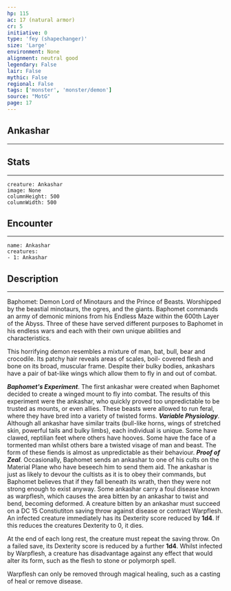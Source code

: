 ```yaml
---
hp: 115
ac: 17 (natural armor)
cr: 5
initiative: 0
type: 'fey (shapechanger)'    
size: 'Large'
environment: None
alignment: neutral good
legendary: False
lair: False
mythic: False
regional: False
tags: ['monster', 'monster/demon']
source: "MotG"
page: 17
---
```


## Ankashar
---



## Stats
---

```statblock
creature: Ankashar
image: None
columnHeight: 500
columnWidth: 500
```

## Encounter
---

```encounter-table
name: Ankashar
creatures:
- 1: Ankashar
```

## Description
---
Baphomet: Demon Lord of Minotaurs and the Prince of Beasts. Worshipped by the beastial minotaurs, the ogres, and the giants. Baphomet commands an army of demonic minions from his Endless Maze within the 600th Layer of the Abyss. Three of these have served different purposes to Baphomet in his endless wars and each with their own unique abilities and characteristics.

This horrifying demon resembles a mixture of man, bat, bull, bear and crocodile. Its patchy hair reveals areas of scales, boil- covered flesh and bone on its broad, muscular frame. Despite their bulky bodies, ankashars have a pair of bat-like wings which allow them to fly in and out of combat.

**_Baphomet's Experiment_**. The first ankashar were created when Baphomet decided to create a winged mount to fly into combat. The results of this experiment were the ankashar, who quickly proved too unpredictable to be trusted as mounts, or even allies. These beasts were allowed to run feral, where they have bred into a variety of twisted forms.
**_Variable Physiology_**. Although all ankashar have similar traits (bull-like horns, wings of stretched skin, powerful tails and bulky limbs), each individual is unique. Some have clawed, reptilian feet where others have hooves. Some have the face of a tormented man whilst others bare a twisted visage of man and beast. The form of these fiends is almost as unpredictable as their behaviour.
**_Proof of Zeal_**. Occasionally, Baphomet sends an ankashar to one of his cults on the Material Plane who have beseech him to send them aid. The ankashar is just as likely to devour the cultists as it is to obey their commands, but Baphomet believes that if they fall beneath its wrath, then they were not strong enough to exist anyway.
Some ankashar carry a foul disease known as warpflesh, which causes the area bitten by an ankashar to twist and bend, becoming deformed. A creature bitten by an ankashar must succeed on a DC 15 Constiutiton saving throw against disease or contract Warpflesh. An infected creature immediately has its Dexterity score reduced by **1d4**. If this reduces the creatures Dexterity to 0, it dies.

At the end of each long rest, the creature must repeat the saving throw. On a failed save, its Dexterity score is reduced by a further **1d4**. Whilst infected by Warpflesh, a creature has disadvantage against any effect that would alter its form, such as the flesh to stone or polymorph spell.

Warpflesh can only be removed through magical healing, such as a casting of heal or remove disease.





